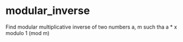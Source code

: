 # modular_inverse
Find modular multiplicative inverse of two numbers a, m such tha a * x modulo 1 (mod m)

